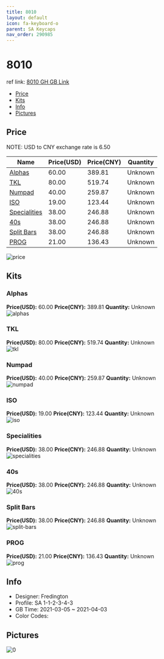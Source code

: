 ```yaml
---
title: 8010 
layout: default
icon: fa-keyboard-o
parent: SA Keycaps
nav_order: 290985
---
```


# 8010 

ref link: [8010 GH GB Link](https://geekhack.org/index.php?topic=111547.0)

* [Price](#price)
* [Kits](#kits)
* [Info](#info)
* [Pictures](#pictures)

## Price

NOTE: USD to CNY exchange rate is 6.50

| Name          | Price(USD)   |  Price(CNY) | Quantity |
| ------------- | ------------ |  ---------- | -------- |
|[Alphas](#alphas)|60.00|389.81|Unknown|
|[TKL](#tkl)|80.00|519.74|Unknown|
|[Numpad](#numpad)|40.00|259.87|Unknown|
|[ISO](#iso)|19.00|123.44|Unknown|
|[Specialities](#specialities)|38.00|246.88|Unknown|
|[40s](#40s)|38.00|246.88|Unknown|
|[Split Bars](#split-bars)|38.00|246.88|Unknown|
|[PROG](#prog)|21.00|136.43|Unknown|

<img src="{{ 'assets/images/sa-keycaps/8010/price.png' | relative_url }}" alt="price" class="image featured">

## Kits
### Alphas  
**Price(USD):** 60.00	**Price(CNY):** 389.81	**Quantity:** Unknown  
<img src="{{ 'assets/images/sa-keycaps/8010/kits_pics/alphas.png' | relative_url }}" alt="alphas" class="image featured">

### TKL  
**Price(USD):** 80.00	**Price(CNY):** 519.74	**Quantity:** Unknown  
<img src="{{ 'assets/images/sa-keycaps/8010/kits_pics/tkl.png' | relative_url }}" alt="tkl" class="image featured">

### Numpad  
**Price(USD):** 40.00	**Price(CNY):** 259.87	**Quantity:** Unknown  
<img src="{{ 'assets/images/sa-keycaps/8010/kits_pics/numpad.png' | relative_url }}" alt="numpad" class="image featured">

### ISO  
**Price(USD):** 19.00	**Price(CNY):** 123.44	**Quantity:** Unknown  
<img src="{{ 'assets/images/sa-keycaps/8010/kits_pics/iso.png' | relative_url }}" alt="iso" class="image featured">

### Specialities  
**Price(USD):** 38.00	**Price(CNY):** 246.88	**Quantity:** Unknown  
<img src="{{ 'assets/images/sa-keycaps/8010/kits_pics/specialities.png' | relative_url }}" alt="specialities" class="image featured">

### 40s  
**Price(USD):** 38.00	**Price(CNY):** 246.88	**Quantity:** Unknown  
<img src="{{ 'assets/images/sa-keycaps/8010/kits_pics/40s.png' | relative_url }}" alt="40s" class="image featured">

### Split Bars  
**Price(USD):** 38.00	**Price(CNY):** 246.88	**Quantity:** Unknown  
<img src="{{ 'assets/images/sa-keycaps/8010/kits_pics/split-bars.png' | relative_url }}" alt="split-bars" class="image featured">

### PROG  
**Price(USD):** 21.00	**Price(CNY):** 136.43	**Quantity:** Unknown  
<img src="{{ 'assets/images/sa-keycaps/8010/kits_pics/prog.png' | relative_url }}" alt="prog" class="image featured">

## Info
* Designer: Fredington  
* Profile: SA 1-1-2-3-4-3  
* GB Time: 2021-03-05 ~ 2021-04-03  
* Color Codes:  


## Pictures  
<img src="{{ 'assets/images/sa-keycaps/8010/rendering_pics/0.png' | relative_url }}" alt="0" class="image featured">

